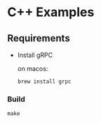 # C++ Examples

## Requirements

- Install gRPC

  on macos:

      brew install grpc

### Build

    make
